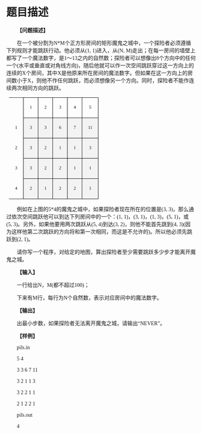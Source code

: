 # 题目描述


<p style="text-indent:21.0000pt;">
	<span style="font-weight:bold;font-size:10.5000pt;font-family:&#39;宋体&#39;;">【问题描述】</span><span style="font-weight:bold;font-size:10.5000pt;font-family:&#39;宋体&#39;;"></span>
</p>
<p style="text-indent:21.0000pt;">
	<span style="font-size:10.5000pt;font-family:&#39;宋体&#39;;">在一个被分割为<span>N*M</span><span>个正方形房间的矩形魔鬼之城中，一个探险者必须遵循下列规则才能跳跃行动。他必须从</span></span><span style="font-size:10.5000pt;font-family:&#39;宋体&#39;;">(</span><span style="font-size:10.5000pt;font-family:&#39;宋体&#39;;">1, 1</span><span style="font-size:10.5000pt;font-family:&#39;宋体&#39;;">)</span><span style="font-size:10.5000pt;font-family:&#39;宋体&#39;;">进入，从</span><span style="font-size:10.5000pt;font-family:&#39;宋体&#39;;">(</span><span style="font-size:10.5000pt;font-family:&#39;宋体&#39;;">N, M</span><span style="font-size:10.5000pt;font-family:&#39;宋体&#39;;">)</span><span style="font-size:10.5000pt;font-family:&#39;宋体&#39;;">走出；在每一房间的墙壁上都写了一个魔法数字，是<span>1</span><span>～</span><span>13</span><span>之内的自然数；探险者可以想像出</span><span>8</span><span>个方向中的任何一个</span></span><span style="font-size:10.5000pt;font-family:&#39;宋体&#39;;">(</span><span style="font-size:10.5000pt;font-family:&#39;宋体&#39;;">水平或垂直或对角线方向</span><span style="font-size:10.5000pt;font-family:&#39;宋体&#39;;">)</span><span style="font-size:10.5000pt;font-family:&#39;宋体&#39;;">，随后他就可以作一次空间跳跃穿过这一方向上的连续的<span>X</span><span>个房间，其中</span><span>X</span><span>是他原来所在房间的魔法数字。但如果在这一方向上的房间数小于</span><span>X</span><span>，则他不作任何跳跃，而必须想像另一个方向。同时，探险者不能作连续两次相同方向的跳跃。</span></span><span style="font-size:10.5000pt;font-family:&#39;宋体&#39;;"></span>
</p>
<table align="center" style="border-collapse:collapse;padding:0.0000pt 5.4000pt 0.0000pt 5.4000pt;">
	<tbody>
		<tr>
			<td width="22" valign="center" style="border:31.8750pt none #FFFFFF;">
				<p style="text-align:center;">
					<span style="font-size:9.0000pt;font-family:&#39;宋体&#39;;"></span>
				</p>
			</td>
			<td width="22" valign="center" style="border:0.5000pt solid #000000;">
				<p style="text-align:center;">
					<span style="font-size:9.0000pt;font-family:&#39;宋体&#39;;">1</span><span style="font-size:9.0000pt;font-family:&#39;宋体&#39;;"></span>
				</p>
			</td>
			<td width="22" valign="center" style="border:0.5000pt solid #000000;">
				<p style="text-align:center;">
					<span style="font-size:9.0000pt;font-family:&#39;宋体&#39;;">2</span><span style="font-size:9.0000pt;font-family:&#39;宋体&#39;;"></span>
				</p>
			</td>
			<td width="22" valign="center" style="border:0.5000pt solid #000000;">
				<p style="text-align:center;">
					<span style="font-size:9.0000pt;font-family:&#39;宋体&#39;;">3</span><span style="font-size:9.0000pt;font-family:&#39;宋体&#39;;"></span>
				</p>
			</td>
			<td width="22" valign="center" style="border:0.5000pt solid #000000;">
				<p style="text-align:center;">
					<span style="font-size:9.0000pt;font-family:&#39;宋体&#39;;">4</span><span style="font-size:9.0000pt;font-family:&#39;宋体&#39;;"></span>
				</p>
			</td>
			<td width="26" valign="center" style="border:0.5000pt solid #000000;">
				<p style="text-align:center;">
					<span style="font-size:9.0000pt;font-family:&#39;宋体&#39;;">5</span><span style="font-size:9.0000pt;font-family:&#39;宋体&#39;;"></span>
				</p>
			</td>
		</tr>
		<tr>
			<td width="22" valign="center" style="border:31.8750pt none #FFFFFF;">
				<p style="text-align:center;">
					<span style="font-size:9.0000pt;font-family:&#39;宋体&#39;;">1</span><span style="font-size:9.0000pt;font-family:&#39;宋体&#39;;"></span>
				</p>
			</td>
			<td width="22" valign="center" style="border:0.5000pt solid #000000;background:#F3F3F3;">
				<p style="text-align:center;">
					<span style="font-size:9.0000pt;font-family:&#39;宋体&#39;;">3</span><span style="font-size:9.0000pt;font-family:&#39;宋体&#39;;"></span>
				</p>
			</td>
			<td width="22" valign="center" style="border:0.5000pt solid #000000;background:#F3F3F3;">
				<p style="text-align:center;">
					<span style="font-size:9.0000pt;font-family:&#39;宋体&#39;;">3</span><span style="font-size:9.0000pt;font-family:&#39;宋体&#39;;"></span>
				</p>
			</td>
			<td width="22" valign="center" style="border:0.5000pt solid #000000;background:#F3F3F3;">
				<p style="text-align:center;">
					<span style="font-size:9.0000pt;font-family:&#39;宋体&#39;;">6</span><span style="font-size:9.0000pt;font-family:&#39;宋体&#39;;"></span>
				</p>
			</td>
			<td width="22" valign="center" style="border:0.5000pt solid #000000;background:#F3F3F3;">
				<p style="text-align:center;">
					<span style="font-size:9.0000pt;font-family:&#39;宋体&#39;;">7</span><span style="font-size:9.0000pt;font-family:&#39;宋体&#39;;"></span>
				</p>
			</td>
			<td width="26" valign="center" style="border:0.5000pt solid #000000;background:#F3F3F3;">
				<p style="text-align:center;">
					<span style="font-size:9.0000pt;font-family:&#39;宋体&#39;;">11</span><span style="font-size:9.0000pt;font-family:&#39;宋体&#39;;"></span>
				</p>
			</td>
		</tr>
		<tr>
			<td width="22" valign="center" style="border:31.8750pt none #FFFFFF;">
				<p style="text-align:center;">
					<span style="font-size:9.0000pt;font-family:&#39;宋体&#39;;">2</span><span style="font-size:9.0000pt;font-family:&#39;宋体&#39;;"></span>
				</p>
			</td>
			<td width="22" valign="center" style="border:0.5000pt solid #000000;background:#F3F3F3;">
				<p style="text-align:center;">
					<span style="font-size:9.0000pt;font-family:&#39;宋体&#39;;">3</span><span style="font-size:9.0000pt;font-family:&#39;宋体&#39;;"></span>
				</p>
			</td>
			<td width="22" valign="center" style="border:0.5000pt solid #000000;background:#F3F3F3;">
				<p style="text-align:center;">
					<span style="font-size:9.0000pt;font-family:&#39;宋体&#39;;">2</span><span style="font-size:9.0000pt;font-family:&#39;宋体&#39;;"></span>
				</p>
			</td>
			<td width="22" valign="center" style="border:0.5000pt solid #000000;background:#F3F3F3;">
				<p style="text-align:center;">
					<span style="font-size:9.0000pt;font-family:&#39;宋体&#39;;">1</span><span style="font-size:9.0000pt;font-family:&#39;宋体&#39;;"></span>
				</p>
			</td>
			<td width="22" valign="center" style="border:0.5000pt solid #000000;background:#F3F3F3;">
				<p style="text-align:center;">
					<span style="font-size:9.0000pt;font-family:&#39;宋体&#39;;">1</span><span style="font-size:9.0000pt;font-family:&#39;宋体&#39;;"></span>
				</p>
			</td>
			<td width="26" valign="center" style="border:0.5000pt solid #000000;background:#F3F3F3;">
				<p style="text-align:center;">
					<span style="font-size:9.0000pt;font-family:&#39;宋体&#39;;">3</span><span style="font-size:9.0000pt;font-family:&#39;宋体&#39;;"></span>
				</p>
			</td>
		</tr>
		<tr>
			<td width="22" valign="center" style="border:31.8750pt none #FFFFFF;">
				<p style="text-align:center;">
					<span style="font-size:9.0000pt;font-family:&#39;宋体&#39;;">3</span><span style="font-size:9.0000pt;font-family:&#39;宋体&#39;;"></span>
				</p>
			</td>
			<td width="22" valign="center" style="border:0.5000pt solid #000000;background:#F3F3F3;">
				<p style="text-align:center;">
					<span style="font-size:9.0000pt;font-family:&#39;宋体&#39;;">3</span><span style="font-size:9.0000pt;font-family:&#39;宋体&#39;;"></span>
				</p>
			</td>
			<td width="22" valign="center" style="border:0.5000pt solid #000000;background:#F3F3F3;">
				<p style="text-align:center;">
					<span style="font-size:9.0000pt;font-family:&#39;宋体&#39;;">2</span><span style="font-size:9.0000pt;font-family:&#39;宋体&#39;;"></span>
				</p>
			</td>
			<td width="22" valign="center" style="border:0.5000pt solid #000000;background:#F3F3F3;">
				<p style="text-align:center;">
					<span style="font-size:9.0000pt;font-family:&#39;宋体&#39;;">2</span><span style="font-size:9.0000pt;font-family:&#39;宋体&#39;;"></span>
				</p>
			</td>
			<td width="22" valign="center" style="border:0.5000pt solid #000000;background:#F3F3F3;">
				<p style="text-align:center;">
					<span style="font-size:9.0000pt;font-family:&#39;宋体&#39;;">1</span><span style="font-size:9.0000pt;font-family:&#39;宋体&#39;;"></span>
				</p>
			</td>
			<td width="26" valign="center" style="border:0.5000pt solid #000000;background:#F3F3F3;">
				<p style="text-align:center;">
					<span style="font-size:9.0000pt;font-family:&#39;宋体&#39;;">1</span><span style="font-size:9.0000pt;font-family:&#39;宋体&#39;;"></span>
				</p>
			</td>
		</tr>
		<tr>
			<td width="22" valign="center" style="border:31.8750pt none #FFFFFF;">
				<p style="text-align:center;">
					<span style="font-size:9.0000pt;font-family:&#39;宋体&#39;;">4</span><span style="font-size:9.0000pt;font-family:&#39;宋体&#39;;"></span>
				</p>
			</td>
			<td width="22" valign="center" style="border:0.5000pt solid #000000;background:#F3F3F3;">
				<p style="text-align:center;">
					<span style="font-size:9.0000pt;font-family:&#39;宋体&#39;;">2</span><span style="font-size:9.0000pt;font-family:&#39;宋体&#39;;"></span>
				</p>
			</td>
			<td width="22" valign="center" style="border:0.5000pt solid #000000;background:#F3F3F3;">
				<p style="text-align:center;">
					<span style="font-size:9.0000pt;font-family:&#39;宋体&#39;;">1</span><span style="font-size:9.0000pt;font-family:&#39;宋体&#39;;"></span>
				</p>
			</td>
			<td width="22" valign="center" style="border:0.5000pt solid #000000;background:#F3F3F3;">
				<p style="text-align:center;">
					<span style="font-size:9.0000pt;font-family:&#39;宋体&#39;;">2</span><span style="font-size:9.0000pt;font-family:&#39;宋体&#39;;"></span>
				</p>
			</td>
			<td width="22" valign="center" style="border:0.5000pt solid #000000;background:#F3F3F3;">
				<p style="text-align:center;">
					<span style="font-size:9.0000pt;font-family:&#39;宋体&#39;;">2</span><span style="font-size:9.0000pt;font-family:&#39;宋体&#39;;"></span>
				</p>
			</td>
			<td width="26" valign="center" style="border:0.5000pt solid #000000;background:#F3F3F3;">
				<p style="text-align:center;">
					<span style="font-size:9.0000pt;font-family:&#39;宋体&#39;;">1</span><span style="font-size:9.0000pt;font-family:&#39;宋体&#39;;"></span>
				</p>
			</td>
		</tr>
	</tbody>
</table>
<p style="text-indent:21.0000pt;">
	<span style="font-size:10.5000pt;font-family:&#39;宋体&#39;;">例如在上图的<span>5*4</span><span>的魔鬼之城中，如果探险者现在所在的位置是</span></span><span style="font-size:10.5000pt;font-family:&#39;宋体&#39;;">(</span><span style="font-size:10.5000pt;font-family:&#39;宋体&#39;;">3, 3</span><span style="font-size:10.5000pt;font-family:&#39;宋体&#39;;">)</span><span style="font-size:10.5000pt;font-family:&#39;宋体&#39;;">，那么通过依次空间跳跃他可以到达下列房间中的一个：</span><span style="font-size:10.5000pt;font-family:&#39;宋体&#39;;">(</span><span style="font-size:10.5000pt;font-family:&#39;宋体&#39;;">1, 1</span><span style="font-size:10.5000pt;font-family:&#39;宋体&#39;;">)</span><span style="font-size:10.5000pt;font-family:&#39;宋体&#39;;">，</span><span style="font-size:10.5000pt;font-family:&#39;宋体&#39;;">(</span><span style="font-size:10.5000pt;font-family:&#39;宋体&#39;;">3, 1</span><span style="font-size:10.5000pt;font-family:&#39;宋体&#39;;">)</span><span style="font-size:10.5000pt;font-family:&#39;宋体&#39;;">，</span><span style="font-size:10.5000pt;font-family:&#39;宋体&#39;;">(</span><span style="font-size:10.5000pt;font-family:&#39;宋体&#39;;">1, 3</span><span style="font-size:10.5000pt;font-family:&#39;宋体&#39;;">)</span><span style="font-size:10.5000pt;font-family:&#39;宋体&#39;;">，</span><span style="font-size:10.5000pt;font-family:&#39;宋体&#39;;">(</span><span style="font-size:10.5000pt;font-family:&#39;宋体&#39;;">5, 1</span><span style="font-size:10.5000pt;font-family:&#39;宋体&#39;;">)</span><span style="font-size:10.5000pt;font-family:&#39;宋体&#39;;">，或</span><span style="font-size:10.5000pt;font-family:&#39;宋体&#39;;">(</span><span style="font-size:10.5000pt;font-family:&#39;宋体&#39;;">5, 3</span><span style="font-size:10.5000pt;font-family:&#39;宋体&#39;;">)</span><span style="font-size:10.5000pt;font-family:&#39;宋体&#39;;">。另外，如果他要用两次跳跃从</span><span style="font-size:10.5000pt;font-family:&#39;宋体&#39;;">(</span><span style="font-size:10.5000pt;font-family:&#39;宋体&#39;;">5, 4</span><span style="font-size:10.5000pt;font-family:&#39;宋体&#39;;">)</span><span style="font-size:10.5000pt;font-family:&#39;宋体&#39;;">到达</span><span style="font-size:10.5000pt;font-family:&#39;宋体&#39;;">(</span><span style="font-size:10.5000pt;font-family:&#39;宋体&#39;;">3, 2</span><span style="font-size:10.5000pt;font-family:&#39;宋体&#39;;">)</span><span style="font-size:10.5000pt;font-family:&#39;宋体&#39;;">，则他不能首先跳到</span><span style="font-size:10.5000pt;font-family:&#39;宋体&#39;;">(</span><span style="font-size:10.5000pt;font-family:&#39;宋体&#39;;">4, 3</span><span style="font-size:10.5000pt;font-family:&#39;宋体&#39;;">)(</span><span style="font-size:10.5000pt;font-family:&#39;宋体&#39;;">因为这样他第二次跳跃的方向将和第一次相同，而这是不允许的</span><span style="font-size:10.5000pt;font-family:&#39;宋体&#39;;">)</span><span style="font-size:10.5000pt;font-family:&#39;宋体&#39;;">。所以他必须先跳跃到</span><span style="font-size:10.5000pt;font-family:&#39;宋体&#39;;">(</span><span style="font-size:10.5000pt;font-family:&#39;宋体&#39;;">2, 1</span><span style="font-size:10.5000pt;font-family:&#39;宋体&#39;;">)</span><span style="font-size:10.5000pt;font-family:&#39;宋体&#39;;">。</span><span style="font-size:10.5000pt;font-family:&#39;宋体&#39;;"></span>
</p>
<p style="text-indent:21.0000pt;">
	<span style="font-size:10.5000pt;font-family:&#39;宋体&#39;;">请你写一个程序，对给定的地图，算出探险者至少需要跳跃多少步才能离开魔鬼之城。</span><span style="font-size:10.5000pt;font-family:&#39;宋体&#39;;"></span>
</p>
<p style="text-indent:21.0000pt;">
	<span style="font-weight:bold;font-size:10.5000pt;font-family:&#39;宋体&#39;;">【输入】</span><span style="font-weight:bold;font-size:10.5000pt;font-family:&#39;宋体&#39;;"></span>
</p>
<p style="text-indent:21.0000pt;">
	<span style="font-size:10.5000pt;font-family:&#39;宋体&#39;;">一行给出<span>N</span><span>，</span><span>M</span></span><span style="font-size:10.5000pt;font-family:&#39;宋体&#39;;">(</span><span style="font-size:10.5000pt;font-family:&#39;宋体&#39;;">都不超过<span>100</span></span><span style="font-size:10.5000pt;font-family:&#39;宋体&#39;;">)</span><span style="font-size:10.5000pt;font-family:&#39;宋体&#39;;">；</span><span style="font-size:10.5000pt;font-family:&#39;宋体&#39;;"></span>
</p>
<p style="text-indent:21.0000pt;">
	<span style="font-size:10.5000pt;font-family:&#39;宋体&#39;;">下来有<span>M</span><span>行，每行为</span><span>N</span><span>个自然数，表示对应房间中的魔法数字。</span></span><span style="font-size:10.5000pt;font-family:&#39;宋体&#39;;"></span>
</p>
<p style="text-indent:21.0000pt;">
	<span style="font-weight:bold;font-size:10.5000pt;font-family:&#39;宋体&#39;;">【输出】</span><span style="font-weight:bold;font-size:10.5000pt;font-family:&#39;宋体&#39;;"></span>
</p>
<p style="text-indent:21.0000pt;">
	<span style="font-size:10.5000pt;font-family:&#39;宋体&#39;;">出最小步数，如果探险者无法离开魔鬼之城，请输出“<span>NEVER</span><span>”。</span></span><span style="font-size:10.5000pt;font-family:&#39;宋体&#39;;"></span>
</p>
<p style="text-indent:21.0000pt;">
	<span style="font-weight:bold;font-size:10.5000pt;font-family:&#39;宋体&#39;;">【样例】</span><span style="font-weight:bold;font-size:10.5000pt;font-family:&#39;宋体&#39;;"></span>
</p>
<p style="text-indent:21.0000pt;">
	<span style="font-size:10.5000pt;font-family:&#39;宋体&#39;;">pils.in</span><span style="font-size:10.5000pt;font-family:&#39;宋体&#39;;"> </span><span style="font-size:10.5000pt;font-family:&#39;宋体&#39;;"> </span><span style="font-size:10.5000pt;font-family:&#39;宋体&#39;;"> </span><span style="font-size:10.5000pt;font-family:&#39;宋体&#39;;"> </span><span style="font-size:10.5000pt;font-family:&#39;宋体&#39;;"> </span><span style="font-size:10.5000pt;font-family:&#39;宋体&#39;;"> </span><span style="font-size:10.5000pt;font-family:&#39;宋体&#39;;"></span>
</p>
<p style="text-indent:21.0000pt;">
	<span style="font-size:10.5000pt;font-family:&#39;宋体&#39;;">5 4</span><span style="font-size:10.5000pt;font-family:&#39;宋体&#39;;"> </span><span style="font-size:10.5000pt;font-family:&#39;宋体&#39;;"> </span><span style="font-size:10.5000pt;font-family:&#39;宋体&#39;;"> </span><span style="font-size:10.5000pt;font-family:&#39;宋体&#39;;"> </span><span style="font-size:10.5000pt;font-family:&#39;宋体&#39;;"> </span><span style="font-size:10.5000pt;font-family:&#39;宋体&#39;;"> </span><span style="font-size:10.5000pt;font-family:&#39;宋体&#39;;"> </span><span style="font-size:10.5000pt;font-family:&#39;宋体&#39;;"></span>
</p>
<p style="text-indent:21.0000pt;">
	<span style="font-size:10.5000pt;font-family:&#39;宋体&#39;;">3 3 6 7 11</span><span style="font-size:10.5000pt;font-family:&#39;宋体&#39;;"></span>
</p>
<p style="text-indent:21.0000pt;">
	<span style="font-size:10.5000pt;font-family:&#39;宋体&#39;;">3 2 1 1 3</span><span style="font-size:10.5000pt;font-family:&#39;宋体&#39;;"></span>
</p>
<p style="text-indent:21.0000pt;">
	<span style="font-size:10.5000pt;font-family:&#39;宋体&#39;;">3 2 2 1 1</span><span style="font-size:10.5000pt;font-family:&#39;宋体&#39;;"></span>
</p>
<p style="text-indent:21.0000pt;">
	<span style="font-size:10.5000pt;font-family:&#39;宋体&#39;;">2 1 2 2 1</span><span style="font-size:10.5000pt;font-family:&#39;宋体&#39;;"></span>
</p>
<p style="text-indent:21.0000pt;">
	<span style="font-size:10.5000pt;font-family:&#39;宋体&#39;;">pils.out</span><span style="font-size:10.5000pt;font-family:&#39;宋体&#39;;"></span>
</p>
<p style="text-indent:21.0000pt;">
	<span style="font-size:10.5000pt;font-family:&#39;宋体&#39;;">4</span><span style="font-size:10.5000pt;font-family:&#39;宋体&#39;;"></span>
</p>
<p>
	<br/>
</p>
